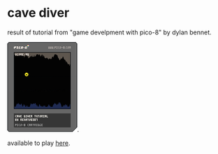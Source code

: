 # cave diver

result of tutorial from "game develpment with pico-8" by dylan bennet.

![Alt text](cave_diver.p8.png "a title").

available to play [here](https://www.lexaloffle.com/bbs/?tid=53044).